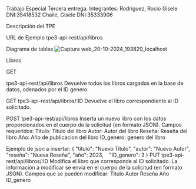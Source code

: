 Trabajo Especial Tercera entrega.
Integrantes:
Rodriguez, Rocio Gisele DNI:35418532
Chaile, Gisele DNI:35333906


Descripción del TPE


URL de Ejemplo
tpe3-api-rest/api/libros



Diagrama de tablas 
![Captura web_20-10-2024_193820_localhost](https://github.com/user-attachments/assets/0aafb821-8f59-4bb9-97d6-47098f9dc0fc)

Libros

GET 

tpe3-api-rest/api/libros
Devuelve todos los libros cargados en la base de datos, odenados por el ID genero

GET 
tpe3-api-rest/api/libros/:ID
Devuelve el libro correspondiente al ID solicitado.

POST
tpe3-api-rest/api/libros
Inserta un nuevo libro con los datos proporcionados en el cuerpo de la solicitud (en formato JSON).
Campos requeridos:
  Titulo: Titulo del libro
  Autor: Autor del libro
  Reseña: Reseña del libro
  Año: Año de publicacion del libro
  ID_genero: genero del libro
  
Ejemplo de json a insertar:
      {
        "titulo": "Nuevo Título",
        "autor": "Nuevo Autor",
        "reseña": "Nueva Reseña",
        "año": 2023,
        "ID_genero": 3
      }
PUT tpe3-api-rest/api/libros/:ID
Modifica el libro que corresponde al ID solicitado. La información a modificar se envía en el cuerpo de la solicitud (en formato JSON).
Campos que se pueden modificar:
  Titulo
  Autor
  Reseña
  Año
  ID_genero
